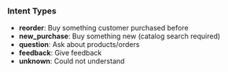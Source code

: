 ### Intent Types
- **reorder**: Buy something customer purchased before
- **new_purchase**: Buy something new (catalog search required)
- **question**: Ask about products/orders
- **feedback**: Give feedback
- **unknown**: Could not understand
